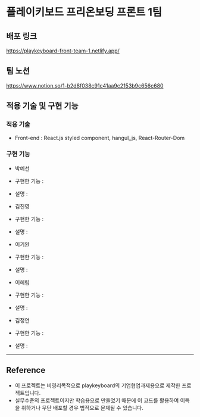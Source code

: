# 플레이키보드 프리온보딩 프론트 1팀

##  배포 링크

https://playkeyboard-front-team-1.netlify.app/

## 팀 노션
https://www.notion.so/1-b2d8f038c91c41aa9c2153b9c656c680

## 적용 기술 및 구현 기능

### 적용 기술 
+ Front-end : React.js styled component, hangul_js, React-Router-Dom

###  구현 기능

- 박예선
- 구현한 기능 : 
- 설명 : 

       
- 김진영
- 구현한 기능 : 
-  설명 : 
 
- 이기완
- 구현한 기능 : 
- 설명 :
  
- 이혜림 
- 구현한 기능 : 
- 설명 : 

- 김정연
- 구현한 기능 : 
- 설명 : 

  
---

## Reference

- 이 프로젝트는 비영리목적으로 playkeyboard의 기업협업과제용으로 제작한 프로젝트입니다.
- 실무수준의 프로젝트이지만 학습용으로 만들었기 때문에 이 코드를 활용하여 이득을 취하거나 무단 배포할 경우 법적으로 문제될 수 있습니다.
